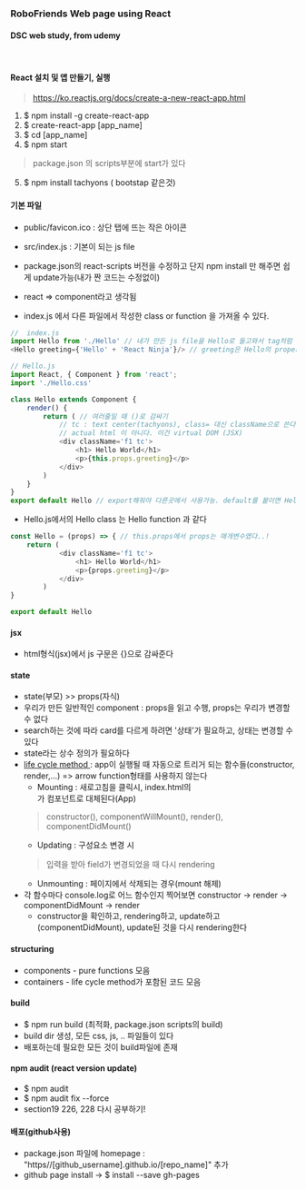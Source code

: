 ### RoboFriends Web page using React
#### DSC web study, from udemy

<br>

#### React 설치 및 앱 만들기, 실행
> https://ko.reactjs.org/docs/create-a-new-react-app.html
1. $ npm install -g create-react-app
2. $ create-react-app [app_name]
3. $ cd [app_name]
4. $ npm start
> package.json 의 scripts부분에 start가 있다

5. $ npm install tachyons ( bootstap 같은것)

#### 기본 파일
* public/favicon.ico : 상단 탭에 뜨는 작은 아이콘
* src/index.js : 기본이 되는 js file
* package.json의 react-scripts 버전을 수정하고 단지 npm install 만 해주면 쉽게 update가능(내가 짠 코드는 수정없이)
* react => component라고 생각됨

* index.js 에서 다른 파일에서 작성한 class or function 을 가져올 수 있다.

``` js
//  index.js
import Hello from './Hello' // 내가 만든 js file을 Hello로 들고와서 tag처럼 사용할 수 있다
<Hello greeting={'Hello' + 'React Ninja'}/> // greeting은 Hello의 properties 중 하나

// Hello.js
import React, { Component } from 'react';
import './Hello.css'

class Hello extends Component {
    render() {
        return ( // 여러줄일 때 ()로 감싸기
            // tc : text center(tachyons), class= 대신 className으로 쓴다(class는 js에서 예약어이므로 못쓴다)
            // actual html 이 아니다. 이건 virtual DOM (JSX)
            <div className='f1 tc'> 
                <h1> Hello World</h1>
                <p>{this.props.greeting}</p> 
            </div>
        )
    }
}
export default Hello // export해줘야 다른곳에서 사용가능. default를 붙이면 Hello 하나만 export
```

* Hello.js에서의 Hello class 는 Hello function 과 같다

``` js
const Hello = (props) => { // this.props에서 props는 매개변수였다..!
    return ( 
            <div className='f1 tc'> 
                <h1> Hello World</h1>
                <p>{props.greeting}</p> 
            </div>
        )
}

export default Hello
```

#### jsx

* html형식(jsx)에서 js 구문은 {}으로 감싸준다

#### state

* state(부모) >> props(자식)
* 우리가 만든 일반적인 component : props을 읽고 수행, props는 우리가 변경할 수 없다
* search하는 것에 따라 card를 다르게 하려면 '상태'가 필요하고, 상태는 변경할 수 있다
* state라는 상수 정의가 필요하다
* <a href='https://ko.reactjs.org/docs/react-component.html'> life cycle method </a>: app이 실행될 때 자동으로 트리거 되는 함수들(constructor, render,...) => arrow function형태를 사용하지 않는다
    * Mounting : 새로고침을 클릭시, index.html의 <div id='root'></div>가 컴포넌트로 대체된다(App)
    > constructor(), componentWillMount(), render(), componentDidMount()
    * Updating : 구성요소 변경 시
    > 입력을 받아 field가 변경되었을 때 다시 rendering
    * Unmounting : 페이지에서 삭제되는 경우(mount 해제)
* 각 함수마다 console.log로 어느 함수인지 찍어보면 constructor -> render -> componentDidMount -> render
    * constructor을 확인하고, rendering하고, update하고(componentDidMount), update된 것을 다시 rendering한다


#### structuring

* components - pure functions 모음
* containers - life cycle method가 포함된 코드 모음

#### build

* $ npm run build (최적화, package.json scripts의 build)
* build dir 생성, 모든 css, js, .. 파일들이 있다
* 배포하는데 필요한 모든 것이 build파일에 존재

#### npm audit (react version update)

* $ npm audit
* $ npm audit fix --force
* section19 226, 228 다시 공부하기!

#### 배포(github사용)

* package.json 파일에 homepage : "https//[github_username].github.io/[repo_name]" 추가
* github page install -> $ install --save gh-pages